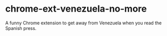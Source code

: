 # chrome-ext-venezuela-no-more

A funny Chrome extension to get away from Venezuela when you read the Spanish press.
